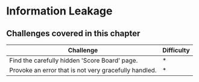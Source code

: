 # Information Leakage

## Challenges covered in this chapter

| Challenge | Difficulty |
| --------- | ---------- |
| Find the carefully hidden 'Score Board' page. | \* |
| Provoke an error that is not very gracefully handled. | \* |
